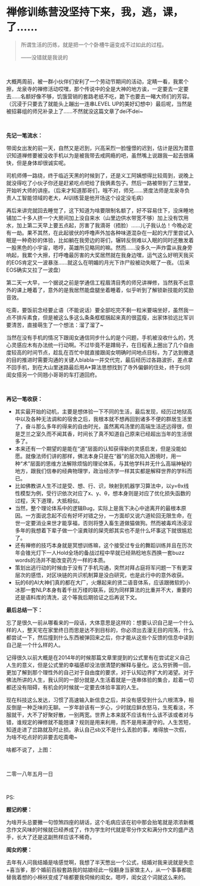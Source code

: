 # 禅修训练营没坚持下来，我，逃，课，了……

> 所谓生活的历练，就是把一个个卧槽牛逼变成不过如此的过程。
>
> ——没错就是我说的

​    

大概两周前，被一群小伙伴们安利了一个劳动节期间的活动，定睛一看，我累个擦，龙泉寺的禅修活动哎嘿，那个传说中的全是大神的地方诶，一定要去一定要去……名额好像不够，饥饿营销的套路老纸不吃，跪下也要去一睹大师们的芳容。（沉浸于只要去了就能头上蹦出一连串LEVEL UP的美好幻想中）最后呢，当然是被招募组的师兄补录上了……不然就没这篇文章了dei不dei~

​    

**先记一笔流水：**

带闺女出发的前一天，自然又是迟到，兴高采烈一脸憧憬的迟到，估计是因为潜意识知道禅修要被没收手机以为是被我带去戒网瘾的吧，虽然嘴上说跟我一起去很痛快，但是身体却很诚实呢。

司机师傅一路绕，终于临近天黑的时候到了，还是义工阿姨想得比较周到，说晚上就没得吃了小伙子你还是赶紧吃点吧给了我俩素包子。然后一路被带到了三慧堂，开始听大师的讲座。（后来才知道那哥们，哦不对，师兄……贤度法师是龙泉寺负责人工智能领域的老大，AI训练营是他开场这个设定没毛病）

再后来讲完就回去睡觉了，这下知道为啥要限制名额了，好不容易住下，没床睡地铺加二十多人挤一个大房间加上没自来水（山里边供水带宽不够）加上没有饮用水，加上第二天早上要五点起，厉害了我滴哥（捂脸）……儿子我认怂！今晚必定有一劫。果不其然，在此起彼伏的呼噜声外加各种味道混杂在一起的大厅里尝试入眠是一种奇妙的体验，比如躺在我旁边的哥们，辗转反侧难以入眠的同时还散发着一股黑色的小宇宙，嗯哼，英雄所见略同的嘛。然而……没多久一声炸雷从我身旁响起，我累个大擦，打呼噜最厉害的大奖居然就在我身边嘿，运气这么好明天我买的EOS肯定又一波暴涨……就这么在明媚的月光下诈尸般被动失眠了一夜。（后来EOS确实又拉了一波盘）

第二天一大早，一个据说之前是学通信工程眉清目秀的师兄讲禅修，当然我不出意外的课上睡着了，意外的是我居然能盘腿坐着睡着，似乎听到了解锁新技能的奖励音效。

吃斋，要饭前念经要止语（不能说话）要全部吃完不剩一粒米要端坐好，虽然我一点不排斥素食，但是被这么多这么条条框框捆起来真的很蓝瘦，出家体验远比军训要清苦，直接萌生了一个想法：溜了溜了~

当然在没有手机的情况下跟闺女通信同步什么的是个问题，手机被没收什么的，凭心灵感应木有办法统一行动啊。不过毕竟不是蹲局子，在日程表上圈出了几个自由度较高的时间节点，趁乱在百忙中就直接跟闺女明确时间地点目标，为了达到撤退的目的推进时需要沟通的关键人blabla一并交代完，最后经历过各路波折，差点拿不回手机，到在大山里迷路最后用A*算法思想找到了寺外偏僻的住处，终于伙同闺女搭另一个同翘小哥哥的车打道回府。

​    

**再记一笔收获：**

* 其实最开始的动机，主要是想体验一下不同的生活，最后发现，经历过地狱高中以及各种无法调和的宿舍之后，我根本就不想再回到诸多不便的群居生活里了，奋斗那么多年的得来的自由时光，虽然离鸡汤里的高端生活还远得很，但是芝兰之室久而不闻其香，时间长了真不知道自己原来已经超出当年的生活很多了。
* 本来还有一个期望的是能在“道”层面的认知获得新的灵感启发，但是没能如愿。就像法师们讲的那样，佛法本身只是在“器”的层次陷入困境时，用一种“术”层面的思维方法解除烦恼的理论体系，与其他学科并无什么高端神秘的地方，跟我们信奉的经典物理学，政治经济学一样其实都是解释世界的学科而已。
* 比如佛教讲人生不过是受、想、行、识，映射到机器学习算法中，以y=θx线性模型为例，受行识依次对应了x、y、θ，想本身则是对应了优化损失函数的过程，天下道理，大抵相似。
* 当然，整个理论体系中的逻辑Bug，实际上是我下决心中途离开的最根本原因。一方面说念起不应有好坏对错之分，一方面却又说六道轮回无限生命，在世一定要消业来世才能享福，否则将堕入畜生道做猫做狗。然而被毒鸡汤浸淫多年的我想着下辈子做一个滚粪球的屎壳郎其实也不是什么坏事这下就很尴尬了。
* 还有禅修的技巧本身就是冥想训练嘛，这个接受过专业的舞蹈训练并且在历次年会锥光灯下一人Hold全场的备战过程中早就已经熟稔地东西换一套buzz words的汤并不能改变药方一样的本质。
* 策划出逃行动的时候由于没有了手机沟通，突然对拜占庭将军问题一下有更深层次的感悟，对区块链的共识机制算是没白研究，也是此行中的意外收获。
* 玩的6的AI大神们真的都在大厂，火爆起来的贤二语音体系，应该跟微软的小冰那一套NLP本身有着千丝万缕的联系，因为同样算法的比重并不大，重要的还是语料库的清洗，这个等我后期验证之后再说下文。



**最后总结一下：**

忘了是很久一前从哪看来的一段话，大体意思是这样的：想要认识自己是一个什么样的人，整天宅在家里终日而思是达不到目标的，你必须出去漫无目的闯荡，什么都尝试一下，然后撞到什么东西被弹回来之后，你才能从这些个反馈的信息中读到自己是一个什么样的人。

记得很久以前大概是在2014年的时候那篇文章里提到的公式里有在尝试定义自己人生的意义，但是公式里的幸福感却没法很清楚的解释与量化。这么穷折腾一回，更加了解到那个理性外的自己对于自由度的要求，对于认知边界扩大的渴望。对于佛法所讲的人生，我认同的一部分就是人生活着就是一连串体验的集合，趁着一切都还没有阻碍，有机会的时候就一定要去体验丰富的人生。

现在科技这么发达，习惯了高速输入新信息之后，并没有感受到什么六根清净，相反倒是一种乏味的无聊。一岁年龄该有一岁心，少时就应鲜衣怒马，生死看淡，不服就干，大不了好聚好散，一别两宽。世界上本来就不应该有什么该不该或者对与错，谁规定的禅修就不能翘课？规则是用来利用，而不是用来遵守的。人生苦短，知道走进了岔路就及时止损。承认自己sb又不是什么丢脸的事，难得放一次假，为啥不吃点好的非要去吃斋嘞~

啥都不说了，上图：

​    

二零一八年五月一日

​    

PS:

**题记的梗：**

为啥开头总要撇一句惊煞四座的胡话，这个毛病应该在初中那会抬笔就是浓浓新概念作文风味的时候就已经养成了，作为学生时代就是零分作文和满分作文的盛产选手，长大了还是这副熊样应该不稀奇。

**闺女的梗：**

去年有人问我结婚是啥感觉啊，我想了半天憋出一个公式，结婚对我来说就是失恋+喜当爹，那个婚前百般套路我的姑娘经此一役翻身当家做主人，从一个事事都能替我着想的小棉袄变成了啥都要我伺候的闺女。嗯哼，闺女这个词就这么来的。




